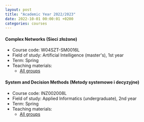 ```yaml
---
layout: post
title: "Academic Year 2022/2023"
date: 2022-10-01 00:00:01 +0200
categories: courses
---
```


#### Complex Networks (Sieci złożone)

* Course code: W04SZT-SM0016L
* Field of study: Artificial Intelligence (master's), 1st year
* Term: Spring
* Teaching materials:  
    - [All groups](https://drive.google.com/drive/folders/107U5u_7hUQVEVv6xlEly0CfUCf4kwPcq)

#### System and Decision Methods (Metody systemowe i decyzyjne)

* Course code: INZ002008L
* Field of study: Applied Informatics (undergraduate), 2nd year
* Term: Spring
* Teaching materials:  
    - [All groups](https://archiwum-eportal.pwr.edu.pl/eportal_2022_2023/course/view.php?id=56936)  
